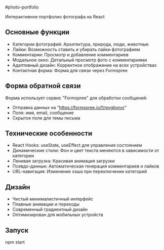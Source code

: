 #photo-portfolio

Интерактивное портфолио фотографа на React

## Основные функции

- Категории фотографий: Архитектура, природа, люди, животные
- Лайки: Возможность ставить и убирать лайки фотографиям
- Комментарии: Просмотр и добавление комментариев
- Модальное окно: Детальный просмотр фото с комментариями
- Адаптивный дизайн: Корректное отображение на всех устройствах
- Контактная форма: Форма для связи через Formspree

## Форма обратной связи

Форма использует сервис "Formspree" для обработки сообщений:
- Отправка данных на "https://formspree.io/f/mvgbvnvr"
- Поля: имя, email, сообщение
- Скрытое поле для темы письма

## Технические особенности

- React Hooks: useState, useEffect для управления состоянием
- Динамические стили: Фон и цвет текста меняются в зависимости от категории
- Ленивая загрузка: Красивая анимация загрузки
- Псевдо-данные: Автоматическая генерация комментариев и лайков
- URL-навигация: Изменение хэша при переключении категорий

## Дизайн
- Чистый минималистичный интерфейс
- Плавные анимации и переходы
- Современный градиентный дизайн
- Оптимизирован для мобильных устройств

## Запуск
npm start 
